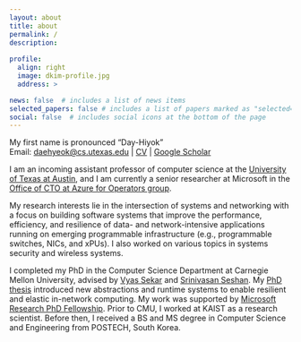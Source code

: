```yaml
---
layout: about
title: about
permalink: /
description: 
 
profile:
  align: right
  image: dkim-profile.jpg
  address: >

news: false  # includes a list of news items
selected_papers: false # includes a list of papers marked as "selected={true}"
social: false  # includes social icons at the bottom of the page
---
```



My first name is pronounced “Day-Hiyok” <a href="#" onclick="play('name')"><i class="fa fa-1x fa-play-circle"></i></a><br/>
Email: <a href="#">daehyeok@cs.utexas.edu</a> | 
<a href="/assets/docs/daehyeok-kim-cv.pdf">CV</a> |
<a href="https://scholar.google.com/citations?user=n017nRYAAAAJ&hl=en">Google Scholar</a><br/>

I am an incoming assistant professor of computer science at the <a href="https://cs.utexas.edu/">University of Texas at Austin</a>, and I am currently a senior researcher at Microsoft in the <a
href="https://www.microsoft.com/en-us/research/group/azure-for-operators-afo-research/"> Office of CTO at Azure for Operators group</a>.

My research interests lie in the intersection of systems and networking
with a focus on building software systems that improve the performance, efficiency, and resilience of data- and network-intensive applications running on emerging programmable infrastructure (e.g., programmable switches, NICs, and xPUs). 
I also worked on various topics in systems security and wireless systems.

I completed my PhD in the Computer Science Department at Carnegie Mellon University, advised by 
<a href="https://users.ece.cmu.edu/~vsekar/">Vyas Sekar</a>
and
<a href="https://www.cs.cmu.edu/~srini/">Srinivasan Seshan</a>. My <a href="assets/papers/cmu-phd-thesis.pdf">PhD thesis</a> introduced new abstractions and runtime systems to enable resilient and elastic in-network computing. My work was supported by 
<a href="https://www.microsoft.com/en-us/research/academic-program/phd-fellowship/#!fellows">Microsoft Research PhD Fellowship</a>.
Prior to CMU, I worked at KAIST as a research scientist. 
Before then, I received a BS and MS degree in
Computer Science and Engineering from POSTECH, South Korea.

